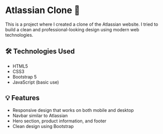 # Atlassian Clone 🚀

This is a project where I created a clone of the Atlassian website. I tried to build a clean and professional-looking design using modern web technologies.

## 🛠️ Technologies Used

- HTML5  
- CSS3  
- Bootstrap 5  
- JavaScript (basic use)


## 💡 Features

- Responsive design that works on both mobile and desktop  
- Navbar similar to Atlassian  
- Hero section, product information, and footer  
- Clean design using Bootstrap